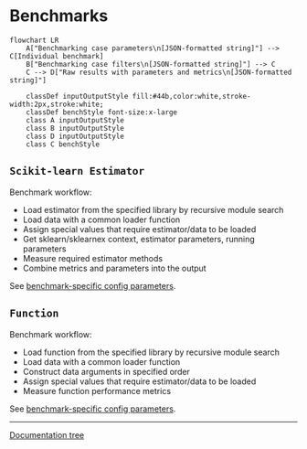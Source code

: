 # Benchmarks

```mermaid
flowchart LR
    A["Benchmarking case parameters\n[JSON-formatted string]"] --> C[Individual benchmark]
    B["Benchmarking case filters\n[JSON-formatted string]"] --> C
    C --> D["Raw results with parameters and metrics\n[JSON-formatted string]"]

    classDef inputOutputStyle fill:#44b,color:white,stroke-width:2px,stroke:white;
    classDef benchStyle font-size:x-large
    class A inputOutputStyle
    class B inputOutputStyle
    class D inputOutputStyle
    class C benchStyle
```

## `Scikit-learn Estimator`

Benchmark workflow:
 - Load estimator from the specified library by recursive module search
 - Load data with a common loader function
 - Assign special values that require estimator/data to be loaded
 - Get sklearn/sklearnex context, estimator parameters, running parameters
 - Measure required estimator methods
 - Combine metrics and parameters into the output

See [benchmark-specific config parameters](../../configs/README.md#benchmark-specific-parameters).

## `Function`

Benchmark workflow:
 - Load function from the specified library by recursive module search
 - Load data with a common loader function
 - Construct data arguments in specified order
 - Assign special values that require estimator/data to be loaded
 - Measure function performance metrics

See [benchmark-specific config parameters](../../configs/README.md#benchmark-specific-parameters).

---
[Documentation tree](../../README.md#-documentation)
